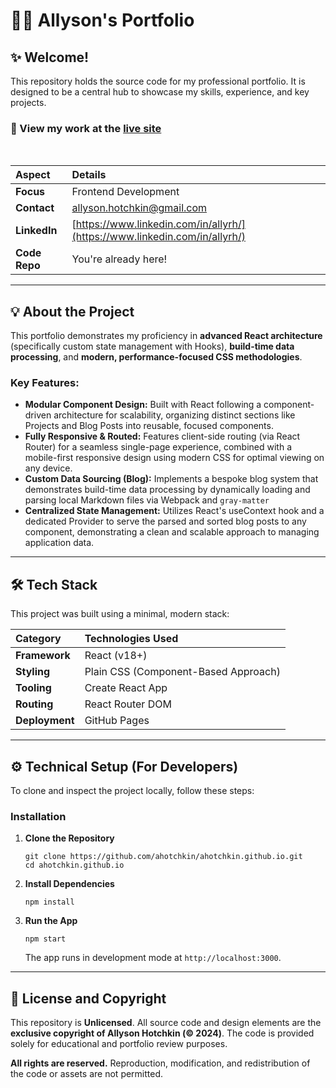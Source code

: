 # 👩‍💻 Allyson's Portfolio

## ✨ Welcome\!

This repository holds the source code for my professional portfolio. It is designed to be a central hub to showcase my skills, experience, and key projects.

### 🚀 View my work at the [live site](https://www.allysonhotchkin.com)

<br>

| Aspect | Details |
| :--- | :--- |
| **Focus** | Frontend Development |
| **Contact** | allyson.hotchkin@gmail.com |
| **LinkedIn** | [https://www.linkedin.com/in/allyrh/](https://www.linkedin.com/in/allyrh/) |
| **Code Repo** | You're already here\! |

-----

## 💡 About the Project

This portfolio demonstrates my proficiency in **advanced React architecture** (specifically custom state management with Hooks), **build-time data processing**, and **modern, performance-focused CSS methodologies**.

### Key Features:

  * **Modular Component Design:** Built with React following a component-driven architecture for scalability, organizing distinct sections like Projects and Blog Posts into reusable, focused components.
  * **Fully Responsive & Routed:** Features client-side routing (via React Router) for a seamless single-page experience, combined with a mobile-first responsive design using modern CSS for optimal viewing on any device.
  * **Custom Data Sourcing (Blog):** Implements a bespoke blog system that demonstrates build-time data processing by dynamically loading and parsing local Markdown files via Webpack and `gray-matter`
  * **Centralized State Management:** Utilizes React's useContext hook and a dedicated Provider to serve the parsed and sorted blog posts to any component, demonstrating a clean and scalable approach to managing application data.
 
-----

## 🛠️ Tech Stack

This project was built using a minimal, modern stack:

| Category | Technologies Used |
| :--- | :--- |
| **Framework** | React (v18+) |
| **Styling** | Plain CSS (Component-Based Approach) |
| **Tooling** | Create React App |
| **Routing** | React Router DOM |
| **Deployment** | GitHub Pages |

-----

## ⚙️ Technical Setup (For Developers)

To clone and inspect the project locally, follow these steps:

### Installation

1.  **Clone the Repository**

    ```
    git clone https://github.com/ahotchkin/ahotchkin.github.io.git
    cd ahotchkin.github.io
    ```

2.  **Install Dependencies**

    ```
    npm install
    ```

3.  **Run the App**

    ```
    npm start
    ```

    The app runs in development mode at `http://localhost:3000`.

-----

## 📄 License and Copyright

This repository is **Unlicensed**. All source code and design elements are the **exclusive copyright of Allyson Hotchkin (© 2024)**. The code is provided solely for educational and portfolio review purposes.

**All rights are reserved.** Reproduction, modification, and redistribution of the code or assets are not permitted.